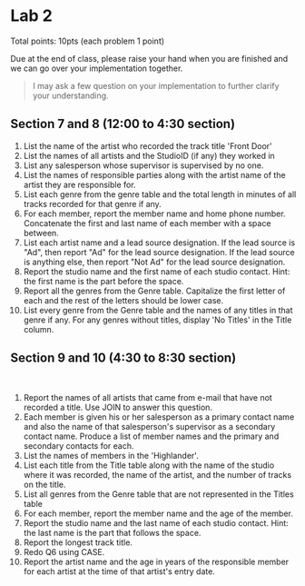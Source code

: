 # Lab 2

Total points: 10pts (each problem 1 point)

Due at the end of class, please raise your hand when you are finished and we can go over your implementation together.

> I may ask a few question on your implementation to further clarify your understanding.

## Section 7 and 8 (12:00 to 4:30 section)

1. List the name of the artist who recorded the track title 'Front Door'
4. List the names of all artists and the StudioID (if any) they worked in
7. List any salesperson whose supervisor is supervised by no one.
12. List the names of responsible parties along with the artist name of the artist they are responsible for. 
11. List each genre from the genre table and the total length in minutes of all tracks recorded for that genre if any. 
1. For each member, report the member name and home phone number. Concatenate the first and last name of each member with a space between.
9. List each artist name and a lead source designation. If the lead source is "Ad", then report "Ad" for the lead source designation. If the lead source is anything else, then report "Not Ad" for the lead source designation.
3. Report the studio name and the first name of each studio contact. Hint: the first name is the part before the space.
8. Report all the genres from the Genre table. Capitalize the first letter of each and the rest of the letters should be lower case.
6. List every genre from the Genre table and the names of any titles in that genre if any. For any genres without titles, display 'No Titles' in the Title column.

## Section 9 and 10 (4:30 to 8:30 section)
 
1. Report the names of all artists that came from e-mail that have not recorded a title. Use JOIN to answer this question.
6. Each member is given his or her salesperson as a primary contact name and also the name of that salesperson's supervisor as a secondary contact name. Produce a list of member names and the primary and secondary contacts for each.
8. List the names of members in the 'Highlander'.
9. List each title from the Title table along with the name of the studio where it was recorded, the name of the artist, and the number of tracks on the title.
10. List all genres from the Genre table that are not represented in the Titles table 
2. For each member, report the member name and the age of the member.
4. Report the studio name and the last name of each studio contact. Hint: the last name is the part that follows the space.
5. Report the longest track title.
7. Redo Q6 using CASE.
10. Report the artist name and the age in years of the responsible member for each artist at the time of that artist's entry date.
   
 
 
